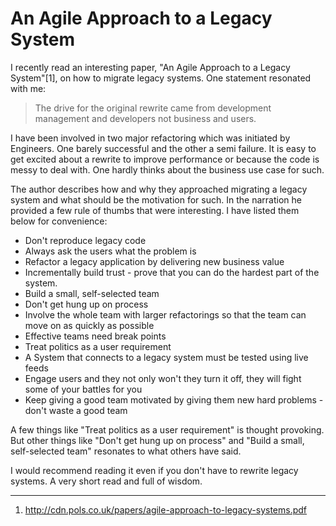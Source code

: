 # An Agile Approach to a Legacy System

I recently read an interesting paper, "An Agile Approach to a Legacy System"[1], on how to migrate legacy systems. One statement resonated with me:
> The drive for the original rewrite came from development management and developers not business and users.

I have been involved in two major refactoring which was initiated by Engineers. One barely successful and the other a semi failure. It is easy to get excited about a rewrite to improve performance or because the code is messy to deal with. One hardly thinks about the business use case for such.

The author describes how and why they approached migrating a legacy system and what should be the motivation for such. In the narration he provided a few rule of thumbs that were interesting. I have listed them below for convenience:

- Don't reproduce legacy code
- Always ask the users what the problem is
- Refactor a legacy application by delivering new business value
- Incrementally build trust - prove that you can do the hardest part of the system.
- Build a small, self-selected team
- Don't get hung up on process
- Involve the whole team with larger refactorings so that the team can move on as quickly as possible
- Effective teams need break points
- Treat politics as a user requirement
- A System that connects to a legacy system must be tested using live feeds
- Engage users and they not only won't they turn it off, they will fight some of your battles for you
- Keep giving a good team motivated by giving them new hard problems - don't waste a good team

A few things like "Treat politics as a user requirement" is thought provoking. But other things like "Don't get hung up on process" and "Build a small, self-selected team" resonates to what others have said.

I would recommend reading it even if you don't have to rewrite legacy systems. A very short read and full of wisdom.


---
1. http://cdn.pols.co.uk/papers/agile-approach-to-legacy-systems.pdf